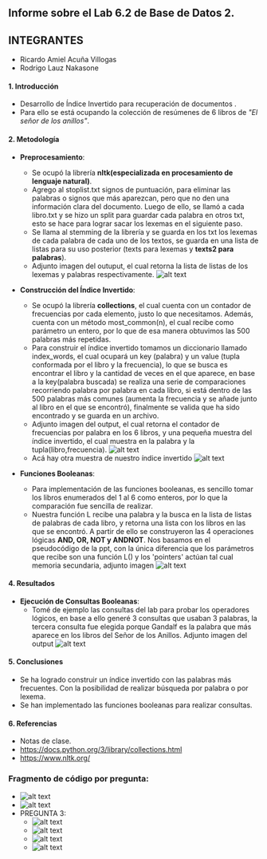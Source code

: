 ## Informe sobre el Lab 6.2 de Base de Datos 2.

## INTEGRANTES

- Ricardo Amiel Acuña Villogas
- Rodrigo Lauz Nakasone

#### 1. Introducción

- Desarrollo de Índice Invertido para recuperación de documentos .
- Para ello se está ocupando la colección de resúmenes de 6 libros de *"El señor de los anillos"*.

#### 2. Metodología

- **Preprocesamiento**:
  - Se ocupó la librería **nltk(especializada en procesamiento de lenguaje natural)**.
  - Agrego al stoplist.txt signos de puntuación, para eliminar las palabras o signos que más aparezcan, pero que no den una información clara del documento. Luego de ello, se llamó a cada libro.txt y se hizo un split para guardar cada palabra en otros txt, esto se hace para lograr sacar los lexemas en el siguiente paso.
  - Se llama al stemming de la librería y se guarda en los txt los lexemas de cada palabra de cada uno de los textos, se guarda en una lista de listas para su uso posterior (texts para lexemas y **texts2 para palabras**).
  - Adjunto imagen del outuput, el cual retorna la lista de listas de los lexemas y palabras respectivamente. ![alt text](images/image-1.png)

- **Construcción del Índice Invertido**:
  - Se ocupó la librería **collections**, el cual cuenta con un contador de frecuencias por cada elemento, justo lo que necesitamos. Además, cuenta con un método most_common(n), el cual recibe como parámetro un entero, por lo que de esa manera obtuvimos las 500 palabras más repetidas.
  - Para construir el índice invertido tomamos un diccionario llamado index_words, el cual ocupará un key (palabra) y un value (tupla conformada por el libro y la frecuencia), lo que se busca es encontrar el libro y la cantidad de veces en el que aparece, en base a la key(palabra buscada) se realiza una serie de comparaciones recorriendo palabra por palabra en cada libro, si está dentro de las 500 palabras más comunes (aumenta la frecuencia y se añade junto al libro en el que se encontró), finalmente se valida que ha sido encontrado y se guarda en un archivo.
  - Adjunto imagen del output, el cual retorna el contador de frecuencias por palabra en los 6 libros, y una pequeña muestra del índice invertido, el cual muestra en la palabra y la tupla(libro,frecuencia). ![alt text](images/image.png)
  - Acá hay otra muestra de nuestro índice invertido ![alt text](images/image-10.png)

- **Funciones Booleanas**:
  - Para implementación de las funciones booleanas, es sencillo tomar los libros enumerados del 1 al 6 como enteros, por lo que la comparación fue sencilla de realizar.
  - Nuestra función L recibe una palabra y la busca en la lista de listas de palabras de cada libro, y retorna una lista con los libros en las que se encontró. A partir de ello se construyeron las 4 operaciones lógicas **AND, OR, NOT y ANDNOT**. Nos basamos en el pseudocódigo de la ppt, con la única diferencia que los parámetros que recibe son una función L() y los 'pointers' actúan tal cual memoria secundaria, adjunto imagen ![alt text](images/image-2.png)

#### 4. Resultados
- **Ejecución de Consultas Booleanas**:
  - Tomé de ejemplo las consultas del lab para probar los operadores lógicos, en base a ello generé 3 consultas que usaban 3 palabras, la tercera consulta fue elegida porque Gandalf es la palabra que más aparece en los libros del Señor de los Anillos. Adjunto imagen del output ![alt text](images/image-3.png)

#### 5. Conclusiones
- Se ha logrado construir un índice invertido con las palabras más frecuentes. Con la posibilidad de realizar búsqueda por palabra o por lexema.
- Se han implementado las funciones booleanas para realizar consultas.

#### 6. Referencias
- Notas de clase.
- https://docs.python.org/3/library/collections.html
- https://www.nltk.org/

### Fragmento de código por pregunta:
- ![alt text](images/image-5.png)
- ![alt text](images/image-4.png)
- PREGUNTA 3:
  - ![alt text](images/image-6.png)
  - ![alt text](images/image-7.png)
  - ![alt text](images/image-8.png)
  - ![alt text](images/image-9.png)
